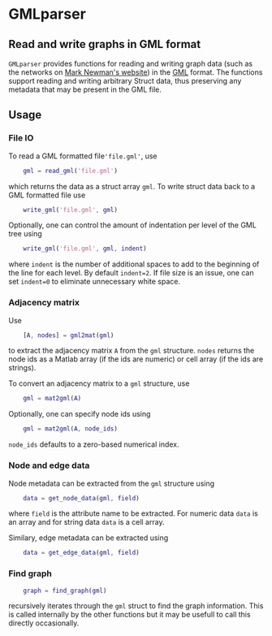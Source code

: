 # GMLparser

## Read and write graphs in GML format

`GMLparser` provides functions for reading and writing graph data (such as the networks on [Mark Newman's website](http://www-personal.umich.edu/~mejn/netdata/)) in the [GML](http://www.fim.uni-passau.de/index.php?id=17297&L=1) format. The functions support reading and writing arbitrary Struct data, thus preserving any metadata that may be present in the GML file. 

## Usage

### File IO

To read a GML formatted file`'file.gml'`, use
```Matlab
	gml = read_gml('file.gml')
```

which returns the data as a struct array `gml`. To write struct data back to a GML formatted file use
```Matlab
	write_gml('file.gml', gml)
```

Optionally, one can control the amount of indentation per level of the GML tree using
```Matlab
	write_gml('file.gml', gml, indent)
```

where `indent` is the number of additional spaces to add to the beginning of the line for each level. By default `indent=2`. If file size is an issue, one can set `indent=0` to eliminate unnecessary white space.


### Adjacency matrix

Use
```Matlab
	[A, nodes] = gml2mat(gml)
```

to extract the adjacency matrix `A` from the `gml` structure. `nodes` returns the node ids as a Matlab array (if the ids are numeric) or cell array (if the ids are strings). 

To convert an adjacency matrix to a `gml` structure, use
```Matlab
	gml = mat2gml(A)
```

Optionally, one can specify node ids using
```Matlab
	gml = mat2gml(A, node_ids)
```

`node_ids` defaults to a zero-based numerical index. 


### Node and edge data

Node metadata can be extracted from the `gml` structure using
```Matlab
	data = get_node_data(gml, field)
```

where `field` is the attribute name to be extracted. For numeric data `data` is an array and for string data `data` is a cell array.

Similary, edge metadata can be extracted using
```Matlab
	data = get_edge_data(gml, field)
```


### Find graph

```Matlab
	graph = find_graph(gml)
```

recursively iterates through the `gml` struct to find the graph information. This is called internally by the other functions but it may be usefull to call this directly occasionally.

